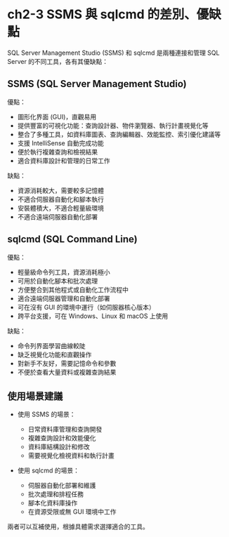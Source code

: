 # ch2-3 SSMS 與 sqlcmd 的差別、優缺點

SQL Server Management Studio (SSMS) 和 sqlcmd 是兩種連接和管理 SQL Server 的不同工具，各有其優缺點：

## SSMS (SQL Server Management Studio)

優點：
- 圖形化界面 (GUI)，直觀易用
- 提供豐富的可視化功能：查詢設計器、物件瀏覽器、執行計畫視覺化等
- 整合了多種工具，如資料庫圖表、查詢編輯器、效能監控、索引優化建議等
- 支援 IntelliSense 自動完成功能
- 便於執行複雜查詢和檢視結果
- 適合資料庫設計和管理的日常工作

缺點：
- 資源消耗較大，需要較多記憶體
- 不適合伺服器自動化和腳本執行
- 安裝體積大，不適合輕量級環境
- 不適合遠端伺服器自動化部署

## sqlcmd (SQL Command Line)

優點：
- 輕量級命令列工具，資源消耗極小
- 可用於自動化腳本和批次處理
- 方便整合到其他程式或自動化工作流程中
- 適合遠端伺服器管理和自動化部署
- 可在沒有 GUI 的環境中運行（如伺服器核心版本）
- 跨平台支援，可在 Windows、Linux 和 macOS 上使用

缺點：
- 命令列界面學習曲線較陡
- 缺乏視覺化功能和直觀操作
- 對新手不友好，需要記憶命令和參數
- 不便於查看大量資料或複雜查詢結果

## 使用場景建議

- 使用 SSMS 的場景：
  - 日常資料庫管理和查詢開發
  - 複雜查詢設計和效能優化
  - 資料庫結構設計和修改
  - 需要視覺化檢視資料和執行計畫

- 使用 sqlcmd 的場景：
  - 伺服器自動化部署和維護
  - 批次處理和排程任務
  - 腳本化資料庫操作
  - 在資源受限或無 GUI 環境中工作

兩者可以互補使用，根據具體需求選擇適合的工具。